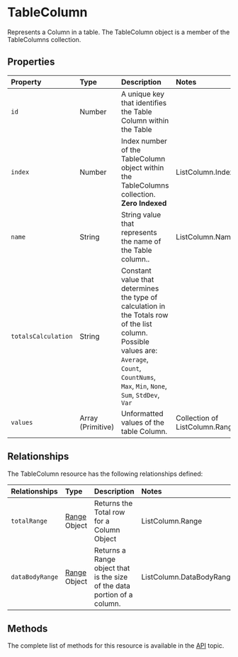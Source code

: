 # TableColumn
Represents a Column in a table. The TableColumn object is a member of the TableColumns collection.



## Properties

|Property         | Type    |Description|Notes |
|:-----------------|:--------|:----------|:-----|
| `id`     |  Number | A unique key that identifies the Table Column within the Table   |        |
|`index`          |  Number | Index number of the TableColumn object within the TableColumns collection. **Zero Indexed**| ListColumn.Index|
|`name`           | String | String value that represents the name of the Table column..| ListColumn.Name|
|`totalsCalculation` |String | Constant value that determines the type of calculation in the Totals row of the list column. Possible values are: `Average`, `Count`, `CountNums`, `Max`, `Min`, `None`, `Sum`, `StdDev`, `Var`
|`values`         | Array (Primitive)  | Unformatted values of the table Column. |Collection of ListColumn.Range.Value2|


## Relationships
The TableColumn resource has the following relationships defined:

| Relationships    | Type    |Description|Notes |
|:-----------------|:--------|:----------|:-----|
| `totalRange`  | [Range](range.md) Object |Returns the Total row for a Column Object|ListColumn.Range|ListColumn.Total|
| `dataBodyRange`  | [Range](range.md) Object |Returns a Range object that is the size of the data portion of a column.|ListColumn.DataBodyRange|

## Methods

The complete list of methods for this resource is available in
the [API](../README.md) topic.